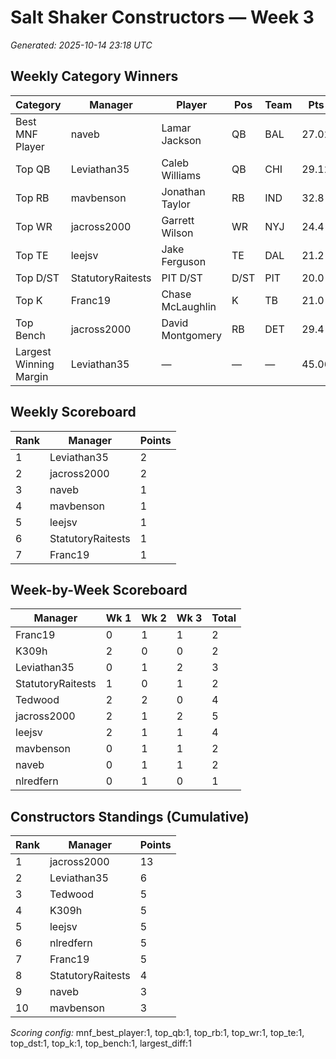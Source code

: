 # Salt Shaker Constructors — Week 3
_Generated: 2025-10-14 23:18 UTC_

## Weekly Category Winners
| Category | Manager | Player | Pos | Team | Pts |
|---|---|---|---|---|---|
| Best MNF Player | naveb | Lamar Jackson | QB | BAL | 27.02 |
| Top QB | Leviathan35 | Caleb Williams | QB | CHI | 29.12 |
| Top RB | mavbenson | Jonathan Taylor | RB | IND | 32.8 |
| Top WR | jacross2000 | Garrett Wilson | WR | NYJ | 24.4 |
| Top TE | leejsv | Jake Ferguson | TE | DAL | 21.2 |
| Top D/ST | StatutoryRaitests | PIT D/ST | D/ST | PIT | 20.0 |
| Top K | Franc19 | Chase McLaughlin | K | TB | 21.0 |
| Top Bench | jacross2000 | David Montgomery | RB | DET | 29.4 |
| Largest Winning Margin | Leviathan35 | — | — | — | 45.06 |

## Weekly Scoreboard
| Rank | Manager | Points |
|---|---|---|
| 1 | Leviathan35 | 2 |
| 2 | jacross2000 | 2 |
| 3 | naveb | 1 |
| 4 | mavbenson | 1 |
| 5 | leejsv | 1 |
| 6 | StatutoryRaitests | 1 |
| 7 | Franc19 | 1 |

## Week-by-Week Scoreboard
| Manager | Wk 1 | Wk 2 | Wk 3 | Total |
|---|---|---|---|---|
| Franc19 | 0 | 1 | 1 | 2 |
| K309h | 2 | 0 | 0 | 2 |
| Leviathan35 | 0 | 1 | 2 | 3 |
| StatutoryRaitests | 1 | 0 | 1 | 2 |
| Tedwood | 2 | 2 | 0 | 4 |
| jacross2000 | 2 | 1 | 2 | 5 |
| leejsv | 2 | 1 | 1 | 4 |
| mavbenson | 0 | 1 | 1 | 2 |
| naveb | 0 | 1 | 1 | 2 |
| nlredfern | 0 | 1 | 0 | 1 |

## Constructors Standings (Cumulative)
| Rank | Manager | Points |
|---|---|---|
| 1 | jacross2000 | 13 |
| 2 | Leviathan35 | 6 |
| 3 | Tedwood | 5 |
| 4 | K309h | 5 |
| 5 | leejsv | 5 |
| 6 | nlredfern | 5 |
| 7 | Franc19 | 5 |
| 8 | StatutoryRaitests | 4 |
| 9 | naveb | 3 |
| 10 | mavbenson | 3 |

_Scoring config:_ mnf_best_player:1, top_qb:1, top_rb:1, top_wr:1, top_te:1, top_dst:1, top_k:1, top_bench:1, largest_diff:1
